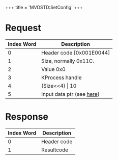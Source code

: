 +++
title = 'MVDSTD:SetConfig'
+++

# Request

| Index Word | Description                                              |
|------------|----------------------------------------------------------|
| 0          | Header code \[0x001E0044\]                               |
| 1          | Size, normally 0x11C.                                    |
| 2          | Value 0x0                                                |
| 3          | KProcess handle                                          |
| 4          | (Size\<\<4) \| 10                                        |
| 5          | Input data ptr (see [here](MVDSTD:GetConfig "wikilink")) |

# Response

| Index Word | Description |
|------------|-------------|
| 0          | Header code |
| 1          | Resultcode  |